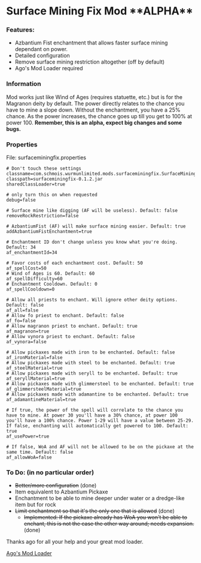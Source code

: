 # Surface Mining Fix Mod \*\*ALPHA\*\*

### Features:
- Azbantium Fist enchantment that allows faster surface mining dependant on power.
- Detailed configuration
- Remove surface mining restriction altogether (off by default)
- Ago's Mod Loader required

### Information

Mod works just like Wind of Ages (requires statuette, etc.) but is for the Magranon deity by default. The power directly relates to the chance you have to mine a slope down. Without the enchantment, you have a 25% chance. As the power increases, the chance goes up till you get to 100% at power 100. **Remember, this is an alpha, expect big changes and some bugs.**

### Properties

File: surfaceminingfix.properties
````
# Don't touch these settings
classname=com.schmois.wurmunlimited.mods.surfaceminingfix.SurfaceMiningFixMod
classpath=surfaceminingfix-0.1.2.jar
sharedClassLoader=true

# only turn this on when requested
debug=false

# Surface mine like digging (AF will be useless). Default: false
removeRockRestriction=false

# AzbantiumFist (AF) will make surface mining easier. Default: true
addAzbantiumFistEnchantment=true

# Enchantment ID don't change unless you know what you're doing. Default: 34
af_enchantmentId=34

# Favor costs of each enchantment cost. Default: 50
af_spellCost=50
# Wind of Ages is 60. Default: 60
af_spellDifficulty=60
# Enchantment Cooldown. Default: 0
af_spellCooldown=0

# Allow all priests to enchant. Will ignore other deity options. Default: false
af_all=false
# Allow fo priest to enchant. Default: false
af_fo=false
# Allow magranon priest to enchant. Default: true
af_magranon=true
# Allow vynora priest to enchant. Default: false
af_vynora=false

# Allow pickaxes made with iron to be enchanted. Default: false
af_ironMaterial=false
# Allow pickaxes made with steel to be enchanted. Default: true
af_steelMaterial=true
# Allow pickaxes made with seryll to be enchanted. Default: true
af_seryllMaterial=true
# Allow pickaxes made with glimmersteel to be enchanted. Default: true
af_glimmersteelMaterial=true
# Allow pickaxes made with adamantine to be enchanted. Default: true
af_adamantineMaterial=true

# If true, the power of the spell will correlate to the chance you have to mine. At power 30 you'll have a 30% chance, at power 100 you'll have a 100% chance. Power 1-29 will have a value between 25-29. If false, enchanting will automatically get powered to 100. Default: true
af_usePower=true

# If false, WoA and AF will not be allowed to be on the pickaxe at the same time. Default: false
af_allowWoA=false
````

### To Do: (in no particular order)
- ~~Better/more configuration~~ (done)
- Item equivalent to Azbantium Pickaxe
- Enchantment to be able to mine deeper under water or a dredge-like item but for rock
- ~~Limit enchantment so that it's the only one that is allowed~~ (done)
  - ~~Implemented: If the pickaxe already has WoA you won't be able to enchant, this is not the case the other way around; needs expansion.~~ (done)

Thanks ago for all your help and your great mod loader.

[Ago's Mod Loader](http://forum.wurmonline.com/index.php?/topic/133085-released-server-mod-loader-priest-crops-seasons-server-packs-bag-of-holding/)
